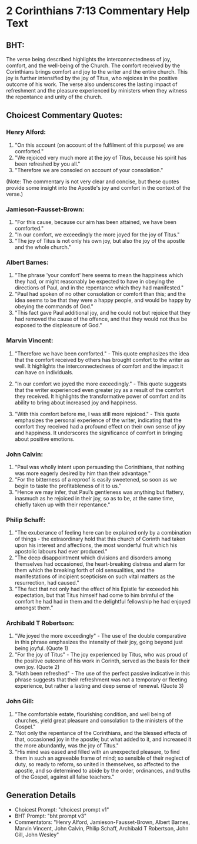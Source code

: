 # 2 Corinthians 7:13 Commentary Help Text

## BHT:
The verse being described highlights the interconnectedness of joy, comfort, and the well-being of the Church. The comfort received by the Corinthians brings comfort and joy to the writer and the entire church. This joy is further intensified by the joy of Titus, who rejoices in the positive outcome of his work. The verse also underscores the lasting impact of refreshment and the pleasure experienced by ministers when they witness the repentance and unity of the church.

## Choicest Commentary Quotes:
### Henry Alford:
1. "On this account (on account of the fulfilment of this purpose) we are comforted."
2. "We rejoiced very much more at the joy of Titus, because his spirit has been refreshed by you all."
3. "Therefore we are consoled on account of your consolation."

(Note: The commentary is not very clear and concise, but these quotes provide some insight into the Apostle's joy and comfort in the context of the verse.)

### Jamieson-Fausset-Brown:
1. "For this cause, because our aim has been attained, we have been comforted." 
2. "In our comfort, we exceedingly the more joyed for the joy of Titus." 
3. "The joy of Titus is not only his own joy, but also the joy of the apostle and the whole church."

### Albert Barnes:
1. "The phrase 'your comfort' here seems to mean the happiness which they had, or might reasonably be expected to have in obeying the directions of Paul, and in the repentance which they had manifested."
2. "Paul had spoken of no other consolation or comfort than this; and the idea seems to be that they were a happy people, and would be happy by obeying the commands of God."
3. "This fact gave Paul additional joy, and he could not but rejoice that they had removed the cause of the offence, and that they would not thus be exposed to the displeasure of God."

### Marvin Vincent:
1. "Therefore we have been comforted." - This quote emphasizes the idea that the comfort received by others has brought comfort to the writer as well. It highlights the interconnectedness of comfort and the impact it can have on individuals.

2. "In our comfort we joyed the more exceedingly." - This quote suggests that the writer experienced even greater joy as a result of the comfort they received. It highlights the transformative power of comfort and its ability to bring about increased joy and happiness.

3. "With this comfort before me, I was still more rejoiced." - This quote emphasizes the personal experience of the writer, indicating that the comfort they received had a profound effect on their own sense of joy and happiness. It underscores the significance of comfort in bringing about positive emotions.

### John Calvin:
1. "Paul was wholly intent upon persuading the Corinthians, that nothing was more eagerly desired by him than their advantage."
2. "For the bitterness of a reproof is easily sweetened, so soon as we begin to taste the profitableness of it to us."
3. "Hence we may infer, that Paul’s gentleness was anything but flattery, inasmuch as he rejoiced in their joy, so as to be, at the same time, chiefly taken up with their repentance."

### Philip Schaff:
1. "The exuberance of feeling here can be explained only by a combination of things - the extraordinary hold that this church of Corinth had taken upon his interest and affections, the most wonderful fruit which his apostolic labours had ever produced."
2. "The deep disappointment which divisions and disorders among themselves had occasioned, the heart-breaking distress and alarm for them which the breaking forth of old sensualities, and the manifestations of incipient scepticism on such vital matters as the resurrection, had caused."
3. "The fact that not only had the effect of his Epistle far exceeded his expectation, but that Titus himself had come to him brimful of the comfort he had had in them and the delightful fellowship he had enjoyed amongst them."

### Archibald T Robertson:
1. "We joyed the more exceedingly" - The use of the double comparative in this phrase emphasizes the intensity of their joy, going beyond just being joyful. (Quote 1)
2. "For the joy of Titus" - The joy experienced by Titus, who was proud of the positive outcome of his work in Corinth, served as the basis for their own joy. (Quote 2)
3. "Hath been refreshed" - The use of the perfect passive indicative in this phrase suggests that their refreshment was not a temporary or fleeting experience, but rather a lasting and deep sense of renewal. (Quote 3)

### John Gill:
1. "The comfortable estate, flourishing condition, and well being of churches, yield great pleasure and consolation to the ministers of the Gospel."
2. "Not only the repentance of the Corinthians, and the blessed effects of that, occasioned joy in the apostle; but what added to it, and increased it the more abundantly, was the joy of Titus."
3. "His mind was eased and filled with an unexpected pleasure, to find them in such an agreeable frame of mind; so sensible of their neglect of duty, so ready to reform, so united in themselves, so affected to the apostle, and so determined to abide by the order, ordinances, and truths of the Gospel, against all false teachers."


## Generation Details
- Choicest Prompt: "choicest prompt v1"
- BHT Prompt: "bht prompt v3"
- Commentators: "Henry Alford, Jamieson-Fausset-Brown, Albert Barnes, Marvin Vincent, John Calvin, Philip Schaff, Archibald T Robertson, John Gill, John Wesley"
